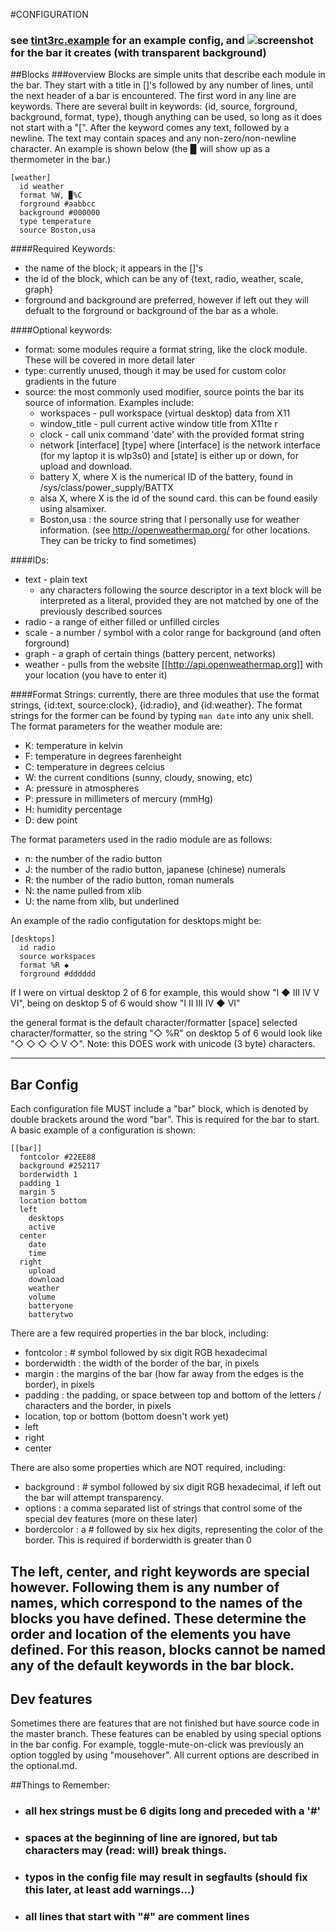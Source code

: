 #CONFIGURATION
### see [tint3rc.example](https://github.com/tmathmeyer/tint3/blob/master/tint3rc.example) for an example config, and ![screenshot](https://github.com/tmathmeyer/tint3/blob/master/tint3rc.example.screenshot.png) for the bar it creates (with transparent background)


##Blocks
###overview
Blocks are simple units that describe each module in the bar. They start with a title in []'s followed by any number of lines, until the next header of a bar is encountered. 
The first word in any line are keywords. There are several built in keywords: {id, source, forground, background, format, type}, though anything can be used, so long as it does not start with a "[". After the keyword comes any text, followed by a newline. The text may contain spaces and any non-zero/non-newline character. 
An example is shown below (the ▉ will show up as a thermometer in the bar.)
````
[weather]
  id weather
  format %W, ▉%C 
  forground #aabbcc
  background #000000
  type temperature
  source Boston,usa
````

####Required Keywords:
- the name of the block; it appears in the []'s
- the id of the block, which can be any of {text, radio, weather, scale, graph}
- forground and background are preferred, however if left out they will defualt to the forground or background of the bar as a whole. 

####Optional keywords:
* format: some modules require a format string, like the clock module. These will be covered in more detail later
* type: currently unused, though it may be used for custom color gradients in the future
* source: the most commonly used modifier, source points the bar its source of information. Examples include:
    * workspaces - pull workspace (virtual desktop) data from X11
    * window_title - pull current active window title from X11te r
    * clock - call unix command 'date' with the provided format string
    * network [interface] [type] where [interface] is the network interface (for my laptop it is wlp3s0) and [state] is either up or down, for upload and download.
    * battery X, where X is the numerical ID of the battery, found in /sys/class/power_supply/BATTX
    * alsa X, where X is the id of the sound card. this can be found easily using alsamixer.
    * Boston,usa : the source string that I personally use for weather information. (see http://openweathermap.org/ for other locations. They can be tricky to find sometimes)

####IDs:
* text - plain text
    * any characters following the source descriptor in a text block will be interpreted as a literal, provided they are not matched by one of the previously described sources
* radio - a range of either filled or unfilled circles
* scale - a number / symbol with a color range for background (and often forground)
* graph - a graph of certain things (battery percent, networks)
* weather - pulls from the website [[http://api.openweathermap.org]] with your location (you have to enter it)

####Format Strings:
currently, there are three modules that use the format strings, {id:text, source:clock}, {id:radio}, and {id:weather}. The format strings for the former can be found by typing `man date` into any unix shell. The format parameters for the weather module are:

  * K: temperature in kelvin
  * F: temperature in degrees farenheight
  * C: temperature in degrees celcius
  * W: the current conditions (sunny, cloudy, snowing, etc)
  * A: pressure in atmospheres
  * P: pressure in millimeters of mercury (mmHg)
  * H: humidity percentage
  * D: dew point

The format parameters used in the radio module are as follows:
  * n: the number of the radio button 
  * J: the number of the radio button, japanese (chinese) numerals
  * R: the number of the radio button, roman numerals
  * N: the name pulled from xlib
  * U: the name from xlib, but underlined
 
An example of the radio configutation for desktops might be:
````
[desktops]
  id radio
  source workspaces
  format %R ◆
  forground #dddddd
````
If I were on virtual desktop 2 of 6 for example, this would show "I ◆ III IV V VI",
being on desktop 5 of 6 would show "I II III IV ◆ VI"

the general format is the default character/formatter [space] selected character/formatter,
so the string "◇ %R" on desktop 5 of 6 would look like "◇ ◇ ◇ ◇ V ◇".
Note: this DOES work with unicode (3 byte) characters.

-----

## Bar Config
Each configuration file MUST include a "bar" block, which is denoted by double brackets around the word "bar". This is required for the bar to start. A basic example of a configuration is shown:
````
[[bar]]
  fontcolor #22EE88
  background #252117
  borderwidth 1
  padding 1
  margin 5
  location bottom
  left
    desktops
    active
  center
    date
    time
  right
    upload
    download
    weather
    volume
    batteryone
    batterytwo
````
There are a few required properties in the bar block, including: 
* fontcolor : # symbol followed by six digit RGB hexadecimal
* borderwidth : the width of the border of the bar, in pixels
* margin : the margins of the bar (how far away from the edges is the border), in pixels
* padding : the padding, or space between top and bottom of the letters / characters and the border, in pixels
* location, top or bottom (bottom doesn't work yet)
* left
* right
* center

There are also some properties which are NOT required, including:
* background :  # symbol followed by six digit RGB hexadecimal, if left out the bar will attempt transparency.
* options : a comma separated list of strings that control some of the special dev features (more on these later)
* bordercolor : a # followed by six hex digits, representing the color of the border. This is required if borderwidth is greater than 0

The left, center, and right keywords are special however. Following them is any number of names, which correspond to the names of the blocks you have defined. These determine the order and location of the elements you have defined. For this reason, blocks cannot be named any of the default keywords in the bar block. 
----

## Dev features
Sometimes there are features that are not finished but have source code in the master branch. These features can be enabled by using special options in the bar config.
For example, toggle-mute-on-click was previously an option toggled by using "mousehover". All current options are described in the optional.md.

##Things to Remember:
* ### all hex strings must be 6 digits long and preceded with a '#'
* ### spaces at the beginning of line are ignored, but tab characters may (read: will) break things.
* ### typos in the config file may result in segfaults (should fix this later, at least add warnings...)
* ### all lines that start with "#" are comment lines
